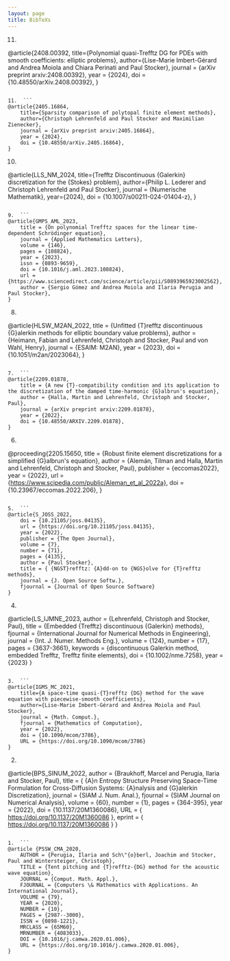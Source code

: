 ```yaml
---
layout: page
title: BibTeXs
---
```


11.  ```
@article{2408.00392,
    title={Polynomial quasi-Trefftz DG for PDEs with smooth coefficients: elliptic problems},
    author={Lise-Marie Imbert-Gérard and Andrea Moiola and Chiara Perinati and Paul Stocker},
    journal = {arXiv preprint arxiv:2408.00392},
    year = {2024},
    doi = {10.48550/arXiv.2408.00392},
}
```

11.  ```
@article{2405.16864,
    title={Sparsity comparison of polytopal finite element methods}, 
    author={Christoph Lehrenfeld and Paul Stocker and Maximilian Zienecker},
    journal = {arXiv preprint arxiv:2405.16864},
    year = {2024},
    doi = {10.48550/arXiv.2405.16864},
}
```

10.  ```
@article{LLS_NM_2024,
    title={Trefftz Discontinuous {Galerkin} discretization for the {Stokes} problem},
    author={Philip L. Lederer and Christoph Lehrenfeld and Paul Stocker},
    journal = {Numerische Mathematik},
    year={2024},
    doi = {10.1007/s00211-024-01404-z},
}
```

9.  ```
@article{GMPS_AML_2023,
    title = {On polynomial Trefftz spaces for the linear time-dependent Schrödinger equation},
    journal = {Applied Mathematics Letters},
    volume = {146},
    pages = {108824},
    year = {2023},
    issn = {0893-9659},
    doi = {10.1016/j.aml.2023.108824},
    url = {https://www.sciencedirect.com/science/article/pii/S0893965923002562},
    author = {Sergio Gómez and Andrea Moiola and Ilaria Perugia and Paul Stocker},
}
```

8.  ```
@article{HLSW_M2AN_2022,
    title = {Unfitted {T}refftz discontinuous {G}alerkin methods for elliptic boundary value problems},
    author = {Heimann, Fabian and  Lehrenfeld, Christoph and Stocker, Paul and von Wahl, Henry},
    journal = {ESAIM: M2AN},
    year = {2023},
    doi = {10.1051/m2an/2023064},
}
```

7.  ```
@article{2209.01878,
    title = {A new {T}-compatibility condition and its application to the discretization of the damped time-harmonic {G}albrun's equation},
    author = {Halla, Martin and Lehrenfeld, Christoph and Stocker, Paul},
    journal = {arXiv preprint arxiv:2209.01878},
    year = {2022},
    doi = {10.48550/ARXIV.2209.01878},
}
```

6.  ```
@proceeding{2205.15650,
    title = {Robust finite element discretizations for a simplified {G}albrun's equation},
    author = {Alemán, Tilman and Halla, Martin and Lehrenfeld, Christoph and Stocker, Paul},
    publisher = {eccomas2022},
    year = {2022},
    url = {https://www.scipedia.com/public/Aleman_et_al_2022a},
    doi = {10.23967/eccomas.2022.206},
}
```

5.  ```
@article{S_JOSS_2022,
    doi = {10.21105/joss.04135},
    url = {https://doi.org/10.21105/joss.04135},
    year = {2022},
    publisher = {The Open Journal},
    volume = {7},
    number = {71},
    pages = {4135},
    author = {Paul Stocker},
    title = { {NGST}refftz: {A}dd-on to {NGS}olve for {T}refftz methods},
    journal = {J. Open Source Softw.},
    fjournal = {Journal of Open Source Software}
}
```

4.  ```
@article{LS_IJMNE_2023,
    author = {Lehrenfeld, Christoph and Stocker, Paul},
    title = {Embedded {Trefftz} discontinuous {Galerkin} methods},
    fjournal = {International Journal for Numerical Methods in Engineering},
    journal = {Int. J. Numer. Methods Eng.},
    volume = {124},
    number = {17},
    pages = {3637-3661},
    keywords = {discontinuous Galerkin method, embedded Trefftz, Trefftz finite elements},
    doi = {10.1002/nme.7258},
    year = {2023}
} 
```

3.  ```
@article{IGMS_MC_2021,
    title={A space-time quasi-{T}refftz {DG} method for the wave equation with piecewise-smooth coefficients}, 
    author={Lise-Marie Imbert-Gérard and Andrea Moiola and Paul Stocker},
    journal = {Math. Comput.},
    fjournal = {Mathematics of Computation},
    year = {2022},
    doi = {10.1090/mcom/3786},
    URL = {https://doi.org/10.1090/mcom/3786}
}
```

2.  ```
@article{BPS_SINUM_2022,
    author = {Braukhoff, Marcel and Perugia, Ilaria and Stocker, Paul},
    title = { {A}n Entropy Structure Preserving Space-Time Formulation for Cross-Diffusion Systems: {A}nalysis and {G}alerkin Discretization},
    journal = {SIAM J. Num. Anal.},
    fjournal = {SIAM Journal on Numerical Analysis},
    volume = {60},
    number = {1},
    pages = {364-395},
    year = {2022},
    doi = {10.1137/20M1360086},
    URL = { https://doi.org/10.1137/20M1360086 },
    eprint = { https://doi.org/10.1137/20M1360086 }
}
```

1.  ```
@article {PSSW_CMA_2020,
    AUTHOR = {Perugia, Ilaria and Sch\"{o}berl, Joachim and Stocker, Paul and Wintersteiger, Christoph},
    TITLE = {Tent pitching and {T}refftz-{DG} method for the acoustic wave equation},
    JOURNAL = {Comput. Math. Appl.},
    FJOURNAL = {Computers \& Mathematics with Applications. An International Journal},
    VOLUME = {79},
    YEAR = {2020},
    NUMBER = {10},
    PAGES = {2987--3000},
    ISSN = {0898-1221},
    MRCLASS = {65M60},
    MRNUMBER = {4083033},
    DOI = {10.1016/j.camwa.2020.01.006},
    URL = {https://doi.org/10.1016/j.camwa.2020.01.006},
}
```
